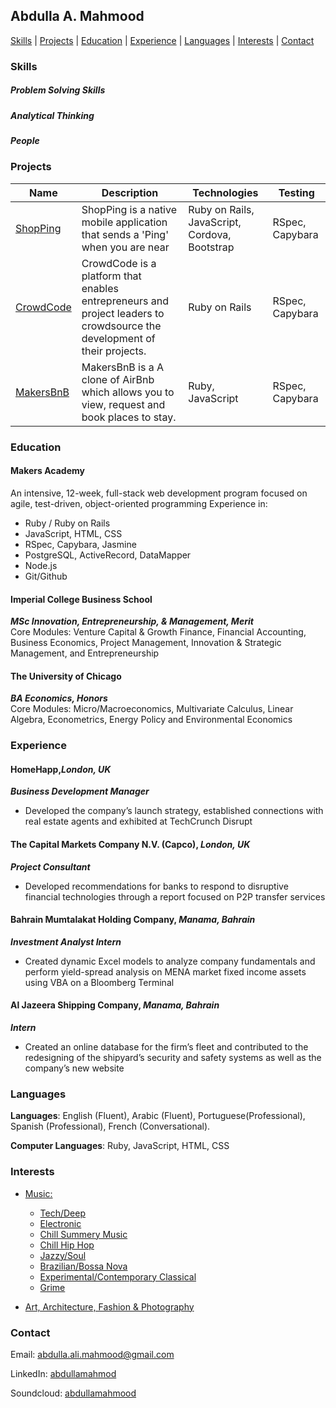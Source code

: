 ## Abdulla A. Mahmood


[Skills](#skills) | [Projects](#projects) | [Education](#education) | [Experience](#experience) | [Languages](#languages) | [Interests](#interests) | [Contact](#contact)

### Skills

##### Problem Solving Skills

##### Analytical Thinking

##### People


### Projects


| Name          | Description | Technologies                       | Testing |
|---------------|-------------|------------------------------------|---------|
| [ShopPing](https://github.com/abdullamahmood/shopping-list-app) |  ShopPing is a native mobile application that sends a 'Ping' when you are near         | Ruby on Rails, JavaScript, Cordova, Bootstrap |RSpec, Capybara  |
| [CrowdCode](https://github.com/abdullamahmood/crowdcode)    |CrowdCode is a platform that enables entrepreneurs and project leaders to crowdsource the development of their projects. | Ruby on Rails                      |RSpec, Capybara  |
| [MakersBnB](https://github.com/abdullamahmood/makers-bnb)    |MakersBnB is a A clone of AirBnb which allows you to view, request and book places to stay.            | Ruby, JavaScript                   |RSpec, Capybara  |


### Education

#### Makers Academy
An intensive, 12-week, full-stack web development program focused on agile, test-driven, object-oriented programming
Experience in:
* Ruby / Ruby on Rails
* JavaScript, HTML, CSS
* RSpec, Capybara, Jasmine
* PostgreSQL, ActiveRecord, DataMapper
* Node.js
* Git/Github


#### Imperial College Business School
___MSc Innovation, Entrepreneurship, & Management, Merit___
<br>
Core Modules: Venture Capital & Growth Finance, Financial Accounting, Business Economics, Project Management, Innovation & Strategic Management, and Entrepreneurship


#### The University of Chicago
___BA Economics, Honors___
<br>
Core Modules: Micro/Macroeconomics, Multivariate Calculus, Linear Algebra, Econometrics, Energy Policy and Environmental Economics


### Experience

#### HomeHapp,___London, UK___
 ___Business Development Manager___
 * Developed the company’s launch strategy, established connections with real estate agents and exhibited at TechCrunch Disrupt

#### The Capital Markets Company N.V. (Capco), ___London, UK___
___Project Consultant___

* Developed recommendations for banks to respond to disruptive financial technologies through a report focused on P2P transfer services

#### Bahrain Mumtalakat Holding Company, ___Manama, Bahrain___
___Investment Analyst Intern___
* Created dynamic Excel models to analyze company fundamentals and perform yield-spread analysis on MENA market fixed income assets using VBA on a Bloomberg Terminal
#### Al Jazeera Shipping Company,  ___Manama, Bahrain___
___Intern___
* Created an online database for the firm’s fleet and contributed to the redesigning of the shipyard’s security and safety systems as well as the company’s new website



### Languages

**Languages**: English (Fluent), Arabic (Fluent), Portuguese(Professional), Spanish (Professional), French (Conversational).

**Computer Languages**: Ruby, JavaScript, HTML, CSS

### Interests
* [Music:](#www.soundcloud.com/abdullamahmood)
  * [Tech/Deep](#www.soundcloud.com/abdullamahmood/sets/tech16)
  * [Electronic](#www.soundcloud.com/abdullamahmood/sets/ss16)
  * [Chill Summery Music](#https://soundcloud.com/abdullamahmood/sets/chillsummer16)
  * [Chill Hip Hop](#www.soundcloud.com/abdullamahmood/sets/chill-hip-hop)
  * [Jazzy/Soul](#wwww.soundcloud.com/sets/jazzy-soul-vibes)
  * [Brazilian/Bossa Nova](#www.soundcloud.com/abdullamahmood/sets/bossa)
  * [Experimental/Contemporary Classical](#https://soundcloud.com/abdullamahmood/sets/nilafur)
  * [Grime](#www.soundcloud.com/abdullamahmood/sets/grime)

* [Art, Architecture, Fashion & Photography](http://abdullamahmood.tumblr.com/)


### Contact

Email: abdulla.ali.mahmood@gmail.com

LinkedIn: [abdullamahmod](#https://www.linkedin.com/in/abdullamahmood)

Soundcloud: [abdullamahmood](#https://www.soundcloud.com/abdullamahmood)
